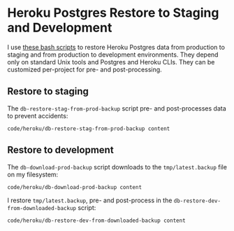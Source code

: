 # Heroku Postgres Restore to Staging and Development

I use [these bash scripts](https://github.com/croaky/blog/tree/main/code/heroku)
to restore Heroku Postgres data from production to staging
and from production to development environments.
They depend only on standard Unix tools and Postgres and Heroku CLIs.
They can be customized per-project for pre- and post-processing.

## Restore to staging

The `db-restore-stag-from-prod-backup` script
pre- and post-processes data to prevent accidents:

```embed
code/heroku/db-restore-stag-from-prod-backup content
```

## Restore to development

The `db-download-prod-backup` script
downloads to the `tmp/latest.backup` file on my filesystem:

```embed
code/heroku/db-download-prod-backup content
```

I restore `tmp/latest.backup`, pre- and post-process in
the `db-restore-dev-from-downloaded-backup` script:

```embed
code/heroku/db-restore-dev-from-downloaded-backup content
```
